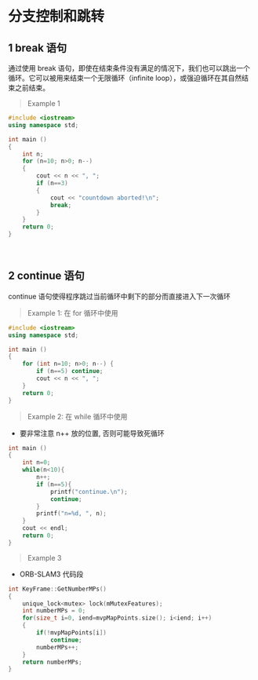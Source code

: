 

&emsp;
# 分支控制和跳转
## 1 break 语句
通过使用 break 语句，即使在结束条件没有满足的情况下，我们也可以跳出一个循环。它可以被用来结束一个无限循环（infinite loop），或强迫循环在其自然结束之前结束。

>Example 1
```c++
#include <iostream>
using namespace std;

int main ()
{
    int n;
    for (n=10; n>0; n--)
    {
        cout << n << ", ";
        if (n==3)
        {
            cout << "countdown aborted!\n";
            break;
        }
    }
    return 0;
} 
```

&emsp;
## 2 continue 语句
continue 语句使得程序跳过当前循环中剩下的部分而直接进入下一次循环

>Example 1: 在 for 循环中使用
```c++
#include <iostream>
using namespace std;

int main ()
{
    for (int n=10; n>0; n--) {
        if (n==5) continue;
        cout << n << ", ";
    }
    return 0;
} 
```
>Example 2: 在 while 循环中使用
- 要非常注意 n++ 放的位置, 否则可能导致死循环
```c++
int main ()
{
    int n=0;
    while(n<10){
        n++;
        if (n==5){
            printf("continue.\n");
            continue;
        }
        printf("n=%d, ", n);
    }
    cout << endl;
    return 0;
} 
```

>Example 3
- ORB-SLAM3 代码段
```c++
int KeyFrame::GetNumberMPs()
{
    unique_lock<mutex> lock(mMutexFeatures);
    int numberMPs = 0;
    for(size_t i=0, iend=mvpMapPoints.size(); i<iend; i++)
    {
        if(!mvpMapPoints[i])
            continue;
        numberMPs++;
    }
    return numberMPs;
}
```